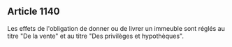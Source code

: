 Article 1140
----
Les effets de l'obligation de donner ou de livrer un immeuble sont réglés au
titre "De la vente" et au titre "Des privilèges et hypothèques".

